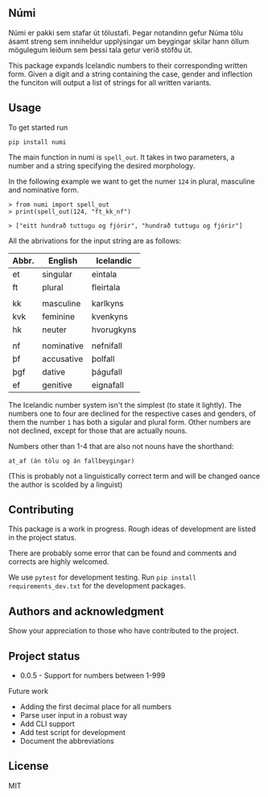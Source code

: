 

<!-- ![Tests](https://gitlab.com/tiro-is/h10/h10/numi/actions/workflows/tests.yml/badge.svg) -->

## Númi
Númi er pakki sem stafar út tölustafi. Þegar notandinn gefur Núma tölu ásamt streng sem inniheldur upplýsingar um beygingar skilar hann öllum mögulegum leiðum sem þessi tala getur verið stöfðu út.

This package expands Icelandic numbers to their corresponding written form. Given a digit and a string containing the case, gender and inflection the funciton will output a list of strings for all written variants.



## Usage

To get started run 
```
pip install numi
```

The main function in numi is `spell_out`. It takes in two parameters, a number and a string specifying the desired morphology. 

In the following example we want to get the numer `124` in plural, masculine and nominative form.  

```
> from numi import spell_out
> print(spell_out(124, "ft_kk_nf")

> ["eitt hundrað tuttugu og fjórir", "hundrað tuttugu og fjórir"]
```

All the abrivations for the input string are as follows:

| Abbr. | English    | Icelandic  |
| ----- | ---------- | ---------- |
| et    | singular   | eintala    |
| ft    | plural     | fleirtala  |
|       |            |            |
| kk    | masculine  | karlkyns   |
| kvk   | feminine   | kvenkyns   |
| hk   | neuter     | hvorugkyns |
|       |            |            |
| nf    | nominative | nefnifall  |
| þf    | accusative | þolfall    |
| þgf   | dative     | þágufall   |
| ef    | genitive   | eignafall  |

The Icelandic number system isn't the simplest (to state it lightly). The numbers one to four are declined for the respective cases and genders, of them the number `1` has both a sigular and plural form. Other numbers are not declined, except for those that are actually nouns.

Numbers other than 1-4 that are also not nouns have the shorthand: 
```
at_af (án tölu og án fallbeygingar) 
``` 
(This is probably not a linguistically correct term and will be changed oance the author is scolded by a linguist)


## Contributing
This package is a work in progress. Rough ideas of development are listed in the project status. 

There are probably some error that can be found and comments and corrects are highly welcomed. 

We use `pytest` for development testing. Run `pip install requirements_dev.txt` for the development packages.


## Authors and acknowledgment
Show your appreciation to those who have contributed to the project.


## Project status
* 0.0.5 - Support for numbers between 1-999

Future work
* Adding the first decimal place for all numbers
* Parse user input in a robust way
* Add CLI support 
* Add test script for development
* Document the abbreviations 

## License
MIT